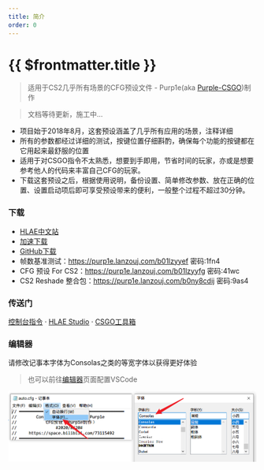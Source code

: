```yaml
---
title: 简介
order: 0
---
```


# {{ $frontmatter.title }}

> 适用于CS2几乎所有场景的CFG预设文件 - Purp1e(aka [Purple-CSGO](https://space.bilibili.com/73115492))制作

> 文档等待更新，施工中...

- 项目始于2018年8月，这套预设涵盖了几乎所有应用的场景，注释详细
- 所有的参数都经过详细的测试，按键位置仔细斟酌，确保每个功能的按键都在它用起来最舒服的位置
- 适用于对CSGO指令不太熟悉，想要到手即用，节省时间的玩家，亦或是想要参考他人的代码来丰富自己CFG的玩家。
- 下载这套预设之后，根据使用说明，备份设置、简单修改参数、放在正确的位置、设置启动项后即可享受预设带来的便利，一般整个过程不超过30分钟。

### 下载

- [HLAE中文站](https://hlae.site)
- [加速下载](https://api.upup.cool/get/cs2-cfg)
- [GitHub下载](https://github.com/Purple-CSGO/CS2-Config-Presets/releases/latest)
- 帧数基准测试：https://purp1e.lanzouj.com/b01lzyyef 密码:1fn4
- CFG 预设 For CS2：https://purp1e.lanzouj.com/b01lzyyfg 密码:41wc
- CS2 Reshade 整合包：https://purp1e.lanzouj.com/b0ny8cdij 密码:9as4


### 传送门


[控制台指令](https://tools.dathost.net/csgo-commands) · [HLAE Studio](https://github.com/One-Studio/HLAE-Studio) · [CSGO工具箱](https://csgo-toolbox.upup.cool/)

### 编辑器

请修改记事本字体为Consolas之类的等宽字体以获得更好体验

> 也可以前往[编辑器](/v1/editor.html)页面配置VSCode

![](img/请修改记事本字体为Consolas之类的等宽字体.png)

